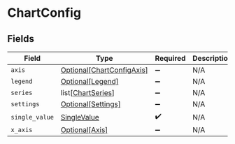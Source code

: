 # ChartConfig


## Fields

| Field                                                               | Type                                                                | Required                                                            | Description                                                         |
| ------------------------------------------------------------------- | ------------------------------------------------------------------- | ------------------------------------------------------------------- | ------------------------------------------------------------------- |
| `axis`                                                              | [Optional[ChartConfigAxis]](../../models/shared/chartconfigaxis.md) | :heavy_minus_sign:                                                  | N/A                                                                 |
| `legend`                                                            | [Optional[Legend]](../../models/shared/legend.md)                   | :heavy_minus_sign:                                                  | N/A                                                                 |
| `series`                                                            | list[[ChartSeries](../../models/shared/chartseries.md)]             | :heavy_minus_sign:                                                  | N/A                                                                 |
| `settings`                                                          | [Optional[Settings]](../../models/shared/settings.md)               | :heavy_minus_sign:                                                  | N/A                                                                 |
| `single_value`                                                      | [SingleValue](../../models/shared/singlevalue.md)                   | :heavy_check_mark:                                                  | N/A                                                                 |
| `x_axis`                                                            | [Optional[Axis]](../../models/shared/axis.md)                       | :heavy_minus_sign:                                                  | N/A                                                                 |